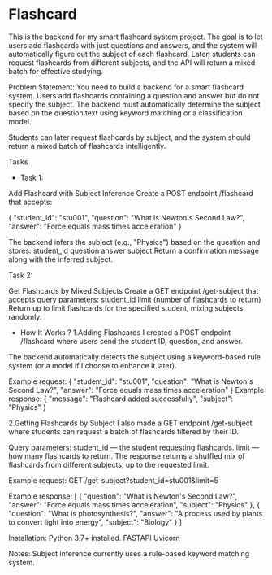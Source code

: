 # Flashcard

This is the backend for my smart flashcard system project. The goal is to let users add flashcards with just questions and answers, and the system will automatically figure out the subject of each flashcard. Later, students can request flashcards from different subjects, and the API will return a mixed batch for effective studying.

Problem Statement:
You need to build a backend for a smart flashcard system. Users add flashcards containing a question and answer but do not specify the subject. The backend must automatically determine the subject based on the question text using keyword matching or a classification model.

Students can later request flashcards by subject, and the system should return a mixed batch of flashcards intelligently.

Tasks
- Task 1:

Add Flashcard with Subject Inference
Create a POST endpoint /flashcard that accepts:

{
  "student_id": "stu001",
  "question": "What is Newton's Second Law?",
  "answer": "Force equals mass times acceleration"
}

The backend infers the subject (e.g., "Physics") based on the question and stores:
student_id
question
answer
subject
Return a confirmation message along with the inferred subject.


Task 2:

Get Flashcards by Mixed Subjects
Create a GET endpoint /get-subject that accepts query parameters:
student_id
limit (number of flashcards to return)
Return up to limit flashcards for the specified student, mixing subjects randomly.

-  How It Works ?
1.Adding Flashcards
I created a POST endpoint /flashcard where users send the student ID, question, and answer.

The backend automatically detects the subject using a keyword-based rule system (or a model if I choose to enhance it later).

Example request:
{
  "student_id": "stu001",
  "question": "What is Newton's Second Law?",
  "answer": "Force equals mass times acceleration"
}
Example response:
{
  "message": "Flashcard added successfully",
  "subject": "Physics"
}

2.Getting Flashcards by Subject
I also made a GET endpoint /get-subject where students can request a batch of flashcards filtered by their ID.

Query parameters:
student_id — the student requesting flashcards.
limit — how many flashcards to return.
The response returns a shuffled mix of flashcards from different subjects, up to the requested limit.

Example request:
GET /get-subject?student_id=stu001&limit=5

Example response:
[
  {
    "question": "What is Newton's Second Law?",
    "answer": "Force equals mass times acceleration",
    "subject": "Physics"
  },
  {
    "question": "What is photosynthesis?",
    "answer": "A process used by plants to convert light into energy",
    "subject": "Biology"
  }
]

Installation:
Python 3.7+ installed.
FASTAPI
Uvicorn

Notes:
Subject inference currently uses a rule-based keyword matching system.
